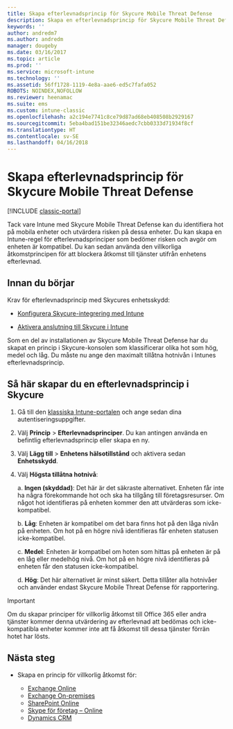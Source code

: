 ```yaml
---
title: Skapa efterlevnadsprincip för Skycure Mobile Threat Defense
description: Skapa en efterlevnadsprincip för Skycure Mobile Threat Defense i den klassiska Intune-portalen.
keywords: ''
author: andredm7
ms.author: andredm
manager: dougeby
ms.date: 03/16/2017
ms.topic: article
ms.prod: ''
ms.service: microsoft-intune
ms.technology: ''
ms.assetid: 56ff1728-1119-4e8a-aae6-ed5c7fafa052
ROBOTS: NOINDEX,NOFOLLOW
ms.reviewer: heenamac
ms.suite: ems
ms.custom: intune-classic
ms.openlocfilehash: a2c194e7741c8ce79d87ad68eb408508b2929167
ms.sourcegitcommit: 5eba4bad151be32346aedc7cbb0333d71934f8cf
ms.translationtype: HT
ms.contentlocale: sv-SE
ms.lasthandoff: 04/16/2018
---
```

# <a name="create-skycure-mobile-threat-defense-compliance-policy"></a>Skapa efterlevnadsprincip för Skycure Mobile Threat Defense

[!INCLUDE [classic-portal](../includes/classic-portal.md)]

Tack vare Intune med Skycure Mobile Threat Defense kan du identifiera hot på mobila enheter och utvärdera risken på dessa enheter. Du kan skapa en Intune-regel för efterlevnadsprinciper som bedömer risken och avgör om enheten är kompatibel. Du kan sedan använda den villkorliga åtkomstprincipen för att blockera åtkomst till tjänster utifrån enhetens efterlevnad.

## <a name="before-you-begin"></a>Innan du börjar

Krav för efterlevnadsprincip med Skycures enhetsskydd:

-   [Konfigurera Skycure-integrering med Intune](/intune-classic/deploy-use/setup-the-skycure-integration-with-Intune)

-   [Aktivera anslutning till Skycure i Intune](/intune-classic/deploy-use/enable-skycure-mobile-threat-defense-in-intune)

Som en del av installationen av Skycure Mobile Threat Defense har du skapat en princip i Skycure-konsolen som klassificerar olika hot som hög, medel och låg. Du måste nu ange den maximalt tillåtna hotnivån i Intunes efterlevnadsprincip.

## <a name="to-create-skycure-compliance-policy"></a>Så här skapar du en efterlevnadsprincip i Skycure

1.  Gå till den [klassiska Intune-portalen](https://manage.microsoft.com/) och ange sedan dina autentiseringsuppgifter.

2.  Välj **Princip** &gt; **Efterlevnadsprinciper**. Du kan antingen använda en befintlig efterlevnadsprincip eller skapa en ny.

3.  Välj **Lägg till** &gt; **Enhetens hälsotillstånd** och aktivera sedan **Enhetsskydd**.

4.  Välj **Högsta tillåtna hotnivå**:

    a.  **Ingen (skyddad)**: Det här är det säkraste alternativet. Enheten får inte ha några förekommande hot och ska ha tillgång till företagsresurser. Om något hot identifieras på enheten kommer den att utvärderas som icke-kompatibel.

    b.  **Låg**: Enheten är kompatibel om det bara finns hot på den låga nivån på enheten. Om hot på en högre nivå identifieras får enheten statusen icke-kompatibel.

    c.  **Medel**: Enheten är kompatibel om hoten som hittas på enheten är på en låg eller medelhög nivå. Om hot på en högre nivå identifieras på enheten får den statusen icke-kompatibel.

    d.  **Hög**: Det här alternativet är minst säkert. Detta tillåter alla hotnivåer och använder endast Skycure Mobile Threat Defense för rapportering.

> [!IMPORTANT]
> Om du skapar principer för villkorlig åtkomst till Office 365 eller andra tjänster kommer denna utvärdering av efterlevnad att bedömas och icke-kompatibla enheter kommer inte att få åtkomst till dessa tjänster förrän hotet har lösts.

## <a name="span-idmonitor-device-threats-classanchorspan-idnext-steps-classanchorspan-idtoc477360344-classanchorspanspanspannext-steps"></a><span id="monitor-device-threats" class="anchor"><span id="next-steps" class="anchor"><span id="_Toc477360344" class="anchor"></span></span></span>Nästa steg

-   Skapa en princip för villkorlig åtkomst för:

    -   [Exchange Online](/intune-classic/deploy-use/restrict-access-to-exchange-online-with-microsoft-intune)
    -   [Exchange On-premises](/intune-classic/deploy-use/restrict-access-to-exchange-onpremises-with-microsoft-intune)
    -   [SharePoint Online](/intune-classic/deploy-use/restrict-access-to-sharepoint-online-with-microsoft-intune)
    -   [Skype för företag – Online](/intune-classic/deploy-use/restrict-access-to-skype-for-business-online-with-microsoft-intune)
    -   [Dynamics CRM](/intune-classic/deploy-use/restrict-access-to-dynamics-crm-online-with-microsoft-intune)
